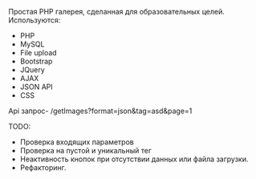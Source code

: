 Простая PHP галерея, сделанная для образовательных целей.
Используются:
+ PHP
+ MySQL
+ File upload
+ Bootstrap
+ JQuery
+ AJAX
+ JSON API
+ CSS

Api запрос- /getImages?format=json&tag=asd&page=1

TODO:
+ Проверка входящих параметров
+ Проверка на пустой и уникальный тег
+ Неактивность кнопок при отсутствии данных или файла загрузки.
+ Рефакторинг.
